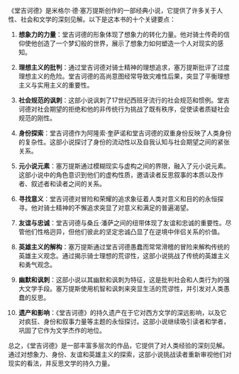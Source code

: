 《堂吉诃德》是米格尔·德·塞万提斯创作的一部经典小说，它提供了许多关于人性、社会和文学的深刻见解。以下是这本书的十个关键要点：

1. **想象力的力量**：堂吉诃德的形象体现了想象力的转化力量。他对骑士传奇的信仰使他创造了一个梦幻般的世界，展示了想象力如何塑造一个人对现实的感知。

2. **理想主义的批判**：通过堂吉诃德对骑士精神的理想追求，塞万提斯批评了过度理想主义的危险。堂吉诃德的高尚意图经常导致灾难性后果，突显了平衡理想主义与实用主义的重要性。

3. **社会规范的讽刺**：这部小说讽刺了17世纪西班牙流行的社会规范和惯例。堂吉诃德对社会期望的拒绝和他的非传统行为挑战了既有秩序，促使读者质疑社会规范的刚性。

4. **身份探索**：堂吉诃德作为阿隆索·奎萨诺和堂吉诃德的双重身份反映了人类身份的复杂性。这部小说探讨了身份的流动性以及自我认知与社会期望之间的紧张关系。

5. **元小说元素**：塞万提斯通过模糊现实与虚构之间的界限，融入了元小说元素。这部小说中的角色意识到他们的虚构性质，邀请读者反思叙事的本质以及作者、叙述者和读者之间的关系。

6. **寻找意义**：堂吉诃德对冒险和荣耀的追求象征着人类对意义和目的的永恒探寻。他对骑士精神的不懈追求突显了对意义和满足的普遍渴望。

7. **友谊与忠诚**：堂吉诃德与桑丘·潘萨之间的纽带体现了友谊和忠诚的重要性。尽管他们性格迥异，但他们彼此的坚定忠诚凸显了在逆境中伴侣关系的价值。

8. **英雄主义的解构**：塞万提斯通过堂吉诃德愚蠢而常常滑稽的冒险来解构传统的英雄主义观念。通过揭示骑士理想的荒谬性，这部小说挑战了传统的英雄主义和勇气观念。

9. **幽默和讽刺**：这部小说以其幽默和讽刺为特征，这是批判社会和人类行为的强大文学手段。塞万提斯使用机智和讽刺来突显生活的荒谬性，并引发对人类愚蠢的反思。

10. **遗产和影响**：《堂吉诃德》的持久遗产在于它对西方文学的深远影响，以及它对疯狂、身份和叙事力量等主题的永恒探讨。这部小说继续吸引读者和学者，巩固了它作为文学杰作的地位。

总之，《堂吉诃德》是一部丰富多层次的作品，它提供了对人类经验的深刻见解。通过对想象力、身份、友谊和英雄主义的探索，这部小说挑战读者重新审视他们对现实的看法，并反思文学的持久力量。